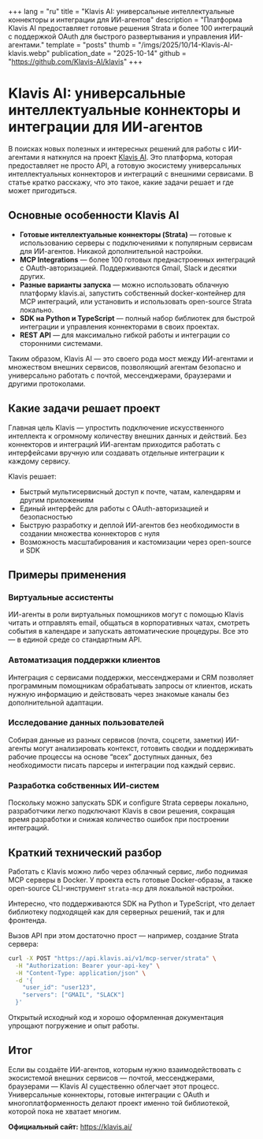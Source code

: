 +++
lang = "ru"
title = "Klavis AI: универсальные интеллектуальные коннекторы и интеграции для ИИ-агентов"
description = "Платформа Klavis AI предоставляет готовые решения Strata и более 100 интеграций с поддержкой OAuth для быстрого развертывания и управления ИИ-агентами."
template = "posts"
thumb = "/imgs/2025/10/14-Klavis-AI-klavis.webp"
publication_date = "2025-10-14"
github = "https://github.com/Klavis-AI/klavis"
+++

# Klavis AI: универсальные интеллектуальные коннекторы и интеграции для ИИ-агентов

В поисках новых полезных и интересных решений для работы с ИИ-агентами я наткнулся на проект [Klavis AI](https://github.com/Klavis-AI/klavis). Это платформа, которая предоставляет не просто API, а готовую экосистему универсальных интеллектуальных коннекторов и интеграций с внешними сервисами. В статье кратко расскажу, что это такое, какие задачи решает и где может пригодиться.

## Основные особенности Klavis AI

- **Готовые интеллектуальные коннекторы (Strata)** — готовые к использованию серверы с подключениями к популярным сервисам для ИИ-агентов. Никакой дополнительной настройки.
- **MCP Integrations** — более 100 готовых преднастроенных интеграций с OAuth-авторизацией. Поддерживаются Gmail, Slack и десятки других.
- **Разные варианты запуска** — можно использовать облачную платформу klavis.ai, запустить собственный docker-контейнер для MCP интеграций, или установить и использовать open-source Strata локально.
- **SDK на Python и TypeScript** — полный набор библиотек для быстрой интеграции и управления коннекторами в своих проектах.
- **REST API** — для максимально гибкой работы и интеграции со сторонними системами.

Таким образом, Klavis AI — это своего рода мост между ИИ-агентами и множеством внешних сервисов, позволяющий агентам безопасно и универсально работать с почтой, мессенджерами, браузерами и другими протоколами.

## Какие задачи решает проект

Главная цель Klavis — упростить подключение искусственного интеллекта к огромному количеству внешних данных и действий. Без коннекторов и интеграций ИИ-агентам приходится работать с интерфейсами вручную или создавать отдельные интеграции к каждому сервису.

Klavis решает:

- Быстрый мультисервисный доступ к почте, чатам, календарям и другим приложениям
- Единый интерфейс для работы с OAuth-авторизацией и безопасностью
- Быструю разработку и деплой ИИ-агентов без необходимости в создании множества коннекторов с нуля
- Возможность масштабирования и кастомизации через open-source и SDK

## Примеры применения

### Виртуальные ассистенты

ИИ-агенты в роли виртуальных помощников могут с помощью Klavis читать и отправлять email, общаться в корпоративных чатах, смотреть события в календаре и запускать автоматические процедуры. Все это — в единой среде со стандартным API.

### Автоматизация поддержки клиентов

Интеграция с сервисами поддержки, мессенджерами и CRM позволяет программным помощникам обрабатывать запросы от клиентов, искать нужную информацию и действовать через знакомые каналы без дополнительной адаптации.

### Исследование данных пользователей

Собирая данные из разных сервисов (почта, соцсети, заметки) ИИ-агенты могут анализировать контекст, готовить сводки и поддерживать рабочие процессы на основе “всех” доступных данных, без необходимости писать парсеры и интеграции под каждый сервис.

### Разработка собственных ИИ-систем

Поскольку можно запускать SDK и configure Strata серверы локально, разработчики легко подключают Klavis в свои решения, сокращая время разработки и снижая количество ошибок при построении интеграций.

## Краткий технический разбор

Работать с Klavis можно либо через облачный сервис, либо поднимая MCP серверы в Docker. У проекта есть готовые Docker-образы, а также open-source CLI-инструмент `strata-mcp` для локальной настройки.

Интересно, что поддерживаются SDK на Python и TypeScript, что делает библиотеку подходящей как для серверных решений, так и для фронтенда.

Вызов API при этом достаточно прост — например, создание Strata сервера:

```bash
curl -X POST "https://api.klavis.ai/v1/mcp-server/strata" \
  -H "Authorization: Bearer your-api-key" \
  -H "Content-Type: application/json" \
  -d '{
    "user_id": "user123",
    "servers": ["GMAIL", "SLACK"]
  }'
```

Открытый исходный код и хорошо оформленная документация упрощают погружение и опыт работы.

## Итог

Если вы создаёте ИИ-агентов, которым нужно взаимодействовать с экосистемой внешних сервисов — почтой, мессенджерами, браузерами — Klavis AI существенно облегчает этот процесс. Универсальные коннекторы, готовые интеграции с OAuth и многоплатформенность делают проект именно той библиотекой, которой пока не хватает многим.

**Официальный сайт:** https://klavis.ai/